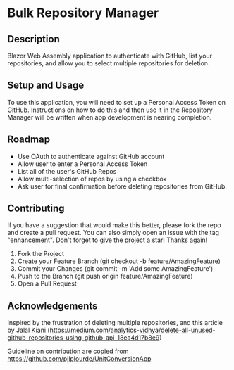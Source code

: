 # Bulk Repository Manager

## Description

Blazor Web Assembly application to authenticate with GitHub, list your repositories, and allow you to select multiple repositories for deletion.

## Setup and Usage
To use this application, you will need to set up a Personal Access Token on GitHub.  Instructions on how to do this and then use it in the Repository Manager will be written when app development is nearing completion.


## Roadmap
* Use OAuth to authenticate against GitHub account
* Allow user to enter a Personal Access Token
* List all of the user's GitHub Repos
* Allow multi-selection of repos by using a checkbox
* Ask user for final confirmation before deleting repositories from GitHub.

## Contributing
If you have a suggestion that would make this better, please fork the repo and create a pull request. You can also simply open an issue with the tag "enhancement". Don't forget to give the project a star! Thanks again!

1. Fork the Project
2. Create your Feature Branch (git checkout -b feature/AmazingFeature)
3. Commit your Changes (git commit -m 'Add some AmazingFeature')
4. Push to the Branch (git push origin feature/AmazingFeature)
5. Open a Pull Request

## Acknowledgements
Inspired by the frustration of deleting multiple repositories, and this article by Jalal Kiani (https://medium.com/analytics-vidhya/delete-all-unused-github-repositories-using-github-api-18ea4d17b8e9)

Guideline on contribution are copied from https://github.com/pjlplourde/UnitConversionApp



